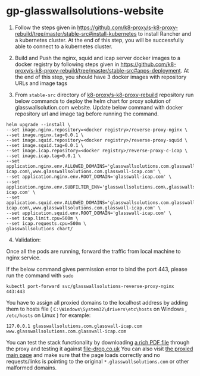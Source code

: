 # gp-glasswallsolutions-website

1. Follow the steps given in https://github.com/k8-proxy/s-k8-proxy-rebuild/tree/master/stable-src#install-kubernetes to install Rancher and a kubernetes cluster. At the end of this step, you will be successfully able to connect to a kubernetes cluster.

2. Build and Push the nginx, squid and icap server docker images to a docker registry by following steps given in https://github.com/k8-proxy/s-k8-proxy-rebuild/tree/master/stable-src#apps-deployment. At the end of this step, you should have 3 docker images with repository URLs and image tags

3. From `stable-src` directory of [k8-proxy/s-k8-proxy-rebuild](https://github.com/k8-proxy/s-k8-proxy-rebuild) repository run below commands to deploy the helm chart for proxy solution of glasswallsolution.com website. Update below command with docker repository url and image tag before running the command.

```
helm upgrade --install \
--set image.nginx.repository=<docker registry>/reverse-proxy-nginx \
--set image.nginx.tag=0.0.1 \
--set image.squid.repository=<docker registry>/reverse-proxy-squid \
--set image.squid.tag=0.0.1 \
--set image.icap.repository=<docker registry>/reverse-proxy-c-icap \
--set image.icap.tag=0.0.1 \
--set application.nginx.env.ALLOWED_DOMAINS='glasswallsolutions.com.glasswall-icap.com\,www.glasswallsolutions.com.glasswall-icap.com' \
--set application.nginx.env.ROOT_DOMAIN='glasswall-icap.com' \
--set application.nginx.env.SUBFILTER_ENV='glasswallsolutions.com\,glasswallsolutions.com.glasswall-icap.com' \
--set application.squid.env.ALLOWED_DOMAINS='glasswallsolutions.com.glasswall-icap.com\,www.glasswallsolutions.com.glasswall-icap.com' \
--set application.squid.env.ROOT_DOMAIN='glasswall-icap.com' \
--set icap.limit.cpu=500m \
--set icap.requests.cpu=500m \
glasswallsolutions chart/
```

4. Validation:

Once all the pods are running, forward the traffic from local machine to nginx service.

If the below command gives permission error to bind the port 443, please run the command with `sudo`

```
kubectl port-forward svc/glasswallsolutions-reverse-proxy-nginx 443:443
```

You have to assign all proxied domains to the localhost address by adding them to hosts file ( `C:\Windows\System32\drivers\etc\hosts` on Windows , `/etc/hosts` on Linux )
  for example: 

```
127.0.0.1 glasswallsolutions.com.glasswall-icap.com www.glasswallsolutions.com.glasswall-icap.com
```

You can test the stack functionality by downloading [a rich PDF file](https://glasswallsolutions.com.glasswall-icap.com/wp-content/uploads/2020/01/Glasswall-d-FIRST-Technology.pdf) through the proxy and testing it against [file-drop.co.uk](https://file-drop.co.uk)
You can also visit [the proxied main page](https://glasswallsolutions.com.glasswall-icap.com) and make sure that the page loads correctly and no requests/links is pointing to the original `*.glasswallsolutions.com` or other malformed domains.
